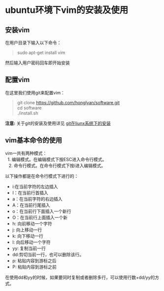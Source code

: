 # ubuntu环境下vim的安装及使用
## 安装vim   
在用户目录下输入以下命令：
> sudo apt-get install vim  

然后输入用户密码回车即开始安装  
## 配置vim
在这里我们使用git来配置vim：
> git clone https://github.com/honglyan/software.git  
> cd software  
> ./install.sh  

**注意:** 关于git的安装及使用详见 [git在liunx系统下的安装](./git-doc.md)  

## vim基本命令的使用  
vim一共有两种模式：  
    1. 编辑模式。在编辑模式下按ESC进入命令行模式。  
    2. 命令行模式。在命令行模式下按i进入编辑模式。
    
以下操作都是在命令行模式下进行的：
* i:在当前字符的左边插入
* I：在当前行首插入
* a：在当前字符的右边插入
* A：在当前行尾插入
* o：在当前行下面插入一个新行
* O：在当前行上面插入一个新
* h: 向前移动一个字符
* j: 向上移动一行
* k: 向下移动一行
* l: 向后移动一个字符
* yy: 复制当前一行
* dd:剪切当前一行，也可以删除该行。
* p: 粘贴内容到游标之后
* P: 粘贴内容到游标之前  

在使用dd和yy的时候，如果要同时复制或者删除多行，可以使用行数+dd/yy的方式。
